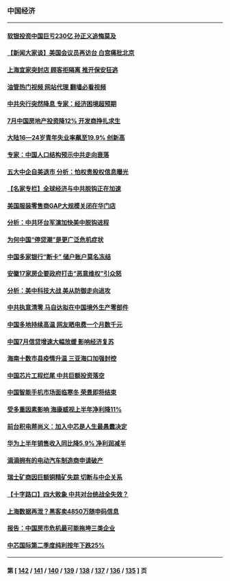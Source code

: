 ### 中国经济
---
#### [软银投资中国巨亏230亿 孙正义追悔莫及](../../pages/ncid283/n13803078.md?08160045) 
#### [【新闻大家谈】美国会议员再访台 白宫痛批北京](../../pages/ncid283/n13803018.md?08160045) 
#### [上海宜家突封店 顾客拒隔离 推开保安狂逃](../../pages/ncid283/n13803058.md?08160045) 
#### [油管热门视频 网站代理 翻墙必看视频](http://209.222.30.114:81/youtube.html?08160045)
#### [中共央行突然降息 专家：经济困境超预期](../../pages/ncid283/n13803016.md?08160045) 
#### [7月中国房地产投资降12%  开发商挣扎求生](../../pages/ncid283/n13802887.md?08160045) 
#### [大陆16—24岁青年失业率飙至19.9% 创新高](../../pages/ncid283/n13802859.md?08160045) 
#### [专家：中国人口结构预示中共走向衰落](../../pages/ncid283/n13802752.md?08160045) 
#### [五大中企自美退市 分析：怕权贵股权信息曝光](../../pages/ncid283/n13802666.md?08160045) 
#### [【名家专栏】全球经济与中共脱钩正在加速](../../pages/ncid283/n13802363.md?08160045) 
#### [美国服装零售商GAP大规模关闭在华门店](../../pages/ncid283/n13802574.md?08160045) 
#### [分析：中共环台军演加快美中脱钩进程](../../pages/ncid283/n13801526.md?08160045) 
#### [为何中国“停贷潮”是更广泛危机症状](../../pages/ncid283/n13800054.md?08160045) 
#### [中国多家银行“断卡” 储户账户莫名冻结](../../pages/ncid283/n13802243.md?08160045) 
#### [安徽17家房企要政府打击“恶意维权”引众怒](../../pages/ncid283/n13802030.md?08160045) 
#### [分析：美中科技大战 美从防御走向进攻](../../pages/ncid283/n13802014.md?08160045) 
#### [中共执意清零 马自达拟在中国境外生产零部件](../../pages/ncid283/n13801960.md?08160045) 
#### [中国多地持续高温 网友晒电费一个月数千元](../../pages/ncid283/n13801760.md?08160045) 
#### [中国7月信贷增速大幅放缓 影响经济复苏](../../pages/ncid283/n13801724.md?08160045) 
#### [海南十数市县疫情升温 三亚海口加强封控](../../pages/ncid283/n13801700.md?08160045) 
#### [中国芯片工程烂尾 中共巨额投资落空](../../pages/ncid283/n13801643.md?08160045) 
#### [中国智能手机市场面临寒冬 荣景即将结束](../../pages/ncid283/n13801545.md?08160045) 
#### [受多重因素影响 海康威视上半年净利降11%](../../pages/ncid283/n13801401.md?08160045) 
#### [前台积电蒋尚义：加入中芯是人生最愚蠢决定](../../pages/ncid283/n13801241.md?08160045) 
#### [华为上半年销售收入同比降5.9% 净利润减半](../../pages/ncid283/n13801088.md?08160045) 
#### [滴滴拥有的电动汽车制造商申请破产](../../pages/ncid283/n13801170.md?08160045) 
#### [瑞士矿商因巨额铜精矿失踪 切断与中企关系](../../pages/ncid283/n13801089.md?08160045) 
#### [【十字路口】四大败象 中共对台统战全失效？](../../pages/ncid283/n13800353.md?08160045) 
#### [上海数据再泄？黑客卖4850万随申码信息](../../pages/ncid283/n13800999.md?08160045) 
#### [报告：中国房市危机最可能拖垮三类企业](../../pages/ncid283/n13800902.md?08160045) 
#### [中芯国际第二季度纯利按年下跌25%](../../pages/ncid283/n13800851.md?08160045) 

---
#### 第 [ [142](./142.md?08160045) / [141](./141.md?08160045) / [140](./140.md?08160045) / [139](./139.md?08160045) / [138](./138.md?08160045) / [137](./137.md?08160045) / [136](./136.md?08160045) / [135](./135.md?08160045) ] 页
